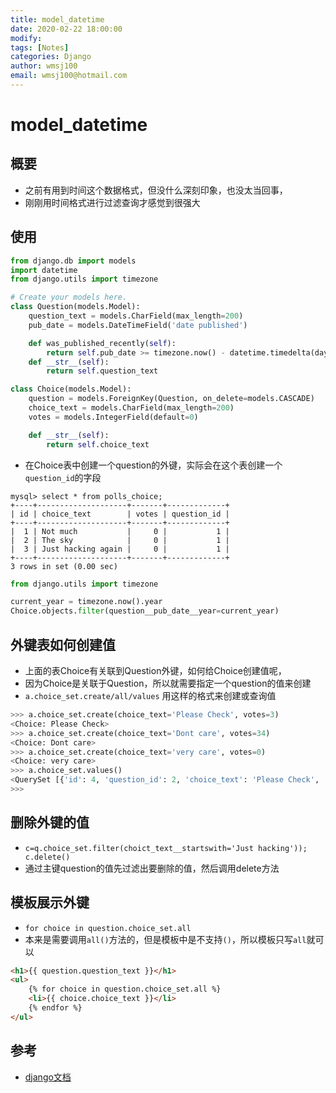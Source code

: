 ```yaml
---
title: model_datetime
date: 2020-02-22 18:00:00
modify: 
tags: [Notes]
categories: Django
author: wmsj100
email: wmsj100@hotmail.com
---
```


# model_datetime

## 概要

- 之前有用到时间这个数据格式，但没什么深刻印象，也没太当回事，
- 刚刚用时间格式进行过滤查询才感觉到很强大

## 使用

```model.py
from django.db import models
import datetime
from django.utils import timezone

# Create your models here.
class Question(models.Model):
    question_text = models.CharField(max_length=200)
    pub_date = models.DateTimeField('date published')

    def was_published_recently(self):
        return self.pub_date >= timezone.now() - datetime.timedelta(days=1)
    def __str__(self):
        return self.question_text

class Choice(models.Model):
    question = models.ForeignKey(Question, on_delete=models.CASCADE)
    choice_text = models.CharField(max_length=200)
    votes = models.IntegerField(default=0)

    def __str__(self):
        return self.choice_text
```
- 在Choice表中创建一个question的外键，实际会在这个表创建一个`question_id`的字段
```mysql
mysql> select * from polls_choice;
+----+--------------------+-------+-------------+
| id | choice_text        | votes | question_id |
+----+--------------------+-------+-------------+
|  1 | Not much           |     0 |           1 |
|  2 | The sky            |     0 |           1 |
|  3 | Just hacking again |     0 |           1 |
+----+--------------------+-------+-------------+
3 rows in set (0.00 sec)
```

```python
from django.utils import timezone

current_year = timezone.now().year
Choice.objects.filter(question__pub_date__year=current_year)


```

## 外键表如何创建值

- 上面的表Choice有关联到Question外键，如何给Choice创建值呢，
- 因为Choice是关联于Question，所以就需要指定一个question的值来创建
- `a.choice_set.create/all/values` 用这样的格式来创建或查询值
```python
>>> a.choice_set.create(choice_text='Please Check', votes=3)
<Choice: Please Check>
>>> a.choice_set.create(choice_text='Dont care', votes=34)
<Choice: Dont care>
>>> a.choice_set.create(choice_text='very care', votes=0)
<Choice: very care>
>>> a.choice_set.values()
<QuerySet [{'id': 4, 'question_id': 2, 'choice_text': 'Please Check', 'votes': 3}, {'id': 5, 'question_id': 2, 'choice_text': 'Dont care', 'votes': 34}, {'id': 6, 'question_id': 2, 'choice_text': 'very care', 'votes': 0}]>
>>>

```

## 删除外键的值

- `c=q.choice_set.filter(choict_text__startswith='Just hacking')); c.delete()`
- 通过主键question的值先过滤出要删除的值，然后调用delete方法

## 模板展示外键

- `for choice in question.choice_set.all`
- 本来是需要调用`all()`方法的，但是模板中是不支持`()`，所以模板只写`all`就可以
```html
<h1>{{ question.question_text }}</h1>
<ul>
	{% for choice in question.choice_set.all %}
	<li>{{ choice.choice_text }}</li>
	{% endfor %}
</ul>
```

## 参考

- [django文档](https://docs.djangoproject.com/zh-hans/3.0/intro/tutorial02/)
